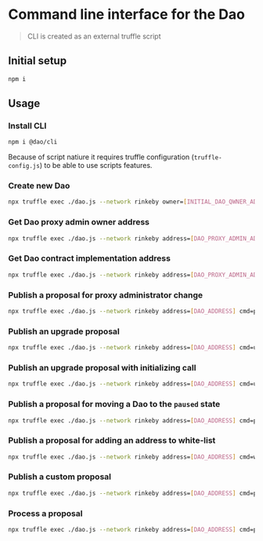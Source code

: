# Command line interface for the Dao  
> CLI is created as an external truffle script

## Initial setup  

```bash
npm i
```

## Usage  

### Install CLI  

```bash
npm i @dao/cli
```

Because of script natiure it requires truffle configuration (`truffle-config.js`) to be able to use scripts features.  

### Create new Dao

```bash
npx truffle exec ./dao.js --network rinkeby owner=[INITIAL_DAO_QWNER_ADDRESS] token=[GOVERNANCE_TOKEN_ADDRESS] proposers=[PROPOSER_ADDRESS_1][, PROPOSER_ADDRESS_2][, ...]
```

### Get Dao proxy admin owner address

```bash
npx truffle exec ./dao.js --network rinkeby address=[DAO_PROXY_ADMIN_ADDRESS] cmd=getproxyadminowner
```

### Get Dao contract implementation address  

```bash
npx truffle exec ./dao.js --network rinkeby address=[DAO_PROXY_ADMIN_ADDRESS] cmd=getproxyimplementation params=[DAO_ADDRESS]
```

### Publish a proposal for proxy administrator change

```bash
npx truffle exec ./dao.js --network rinkeby address=[DAO_ADDRESS] cmd=proxyadminchange params=[NEW_PROXY_ADMIN_ADDRESS]
```

### Publish an upgrade proposal

```bash
npx truffle exec ./dao.js --network rinkeby address=[DAO_ADDRESS] cmd=upgrade params=[NEW_IMPLEMENTATION_ADDRESS]
```

### Publish an upgrade proposal with initializing call

```bash
npx truffle exec ./dao.js --network rinkeby address=[DAO_ADDRESS] cmd=upgradeandcall params=[NEW_IMPLEMENTATION_ADDRESS] callmethod=initialize calltypes=address,uint256 callparams=[ADDRESS_PARAM_VALUE],[UINT256_PARAM_VALUE]
```

### Publish a proposal for moving a Dao to the `paused` state

```bash
npx truffle exec ./dao.js --network rinkeby address=[DAO_ADDRESS] cmd=pause
```

### Publish a proposal for adding an address to white-list

```bash
npx truffle exec ./dao.js --network rinkeby address=[DAO_ADDRESS] cmd=whitelist params=[ADDRESS_TO_WHITE_LIST]
```

### Publish a custom proposal

```bash
npx truffle exec ./dao.js --network rinkeby address=[DAO_ADDRESS] cmd=proposal params=[PROPOSAL_DESCRIPTION],[PROPOSAL_TYPE],[PROPOSAL_DURATION],[PROPOSAL_DESTINATION],[PROPOSAL_ETH_VALUE],[PROPOSAL_CALLDATA]
```

### Process a proposal

```bash
npx truffle exec ./dao.js --network rinkeby address=[DAO_ADDRESS] cmd=processproposal params=[PROPOSAL_ID]
```
